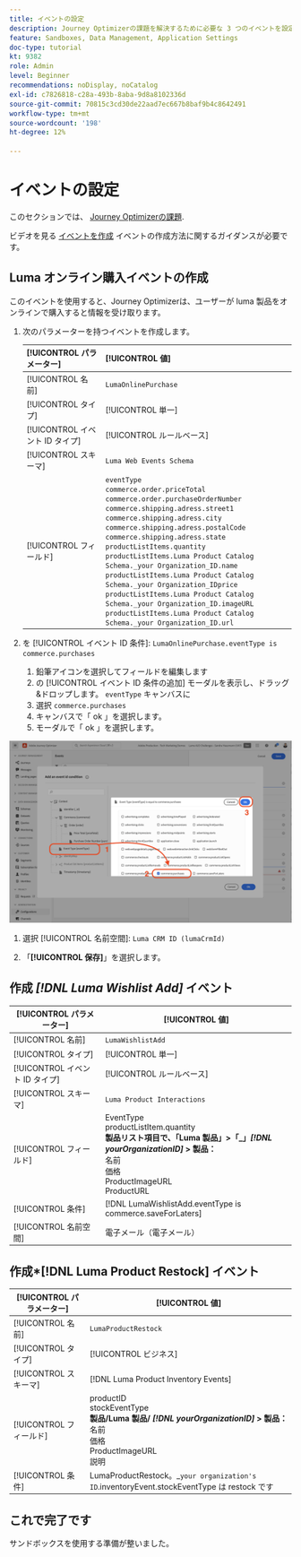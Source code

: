 ```yaml
---
title: イベントの設定
description: Journey Optimizerの課題を解決するために必要な 3 つのイベントを設定
feature: Sandboxes, Data Management, Application Settings
doc-type: tutorial
kt: 9382
role: Admin
level: Beginner
recommendations: noDisplay, noCatalog
exl-id: c7826818-c28a-493b-8aba-9d8a8102336d
source-git-commit: 70815c3cd30de22aad7ec667b8baf9b4c8642491
workflow-type: tm+mt
source-wordcount: '198'
ht-degree: 12%

---
```


# イベントの設定

このセクションでは、 [Journey Optimizerの課題](/help/challenges/introduction-and-prerequisites.md).

ビデオを見る [イベントを作成](/help/set-up-journeys/create-events.md) イベントの作成方法に関するガイダンスが必要です。

## Luma オンライン購入イベントの作成

このイベントを使用すると、Journey Optimizerは、ユーザーが luma 製品をオンラインで購入すると情報を受け取ります。

1. 次のパラメーターを持つイベントを作成します。

   | [!UICONTROL パラメーター] | [!UICONTROL 値] |
   |-------------|-----------|
   | [!UICONTROL 名前] | `LumaOnlinePurchase` |
   | [!UICONTROL タイプ] | [!UICONTROL 単一] |
   | [!UICONTROL イベント ID タイプ] | [!UICONTROL ルールベース] |
   | [!UICONTROL スキーマ] | `Luma Web Events Schema` |
   | [!UICONTROL フィールド] | `eventType` <br>`commerce.order.priceTotal`<br>`commerce.order.purchaseOrderNumber`<br>`commerce.shipping.adress.street1`<br>`commerce.shipping.adress.city`<br>`commerce.shipping.adress.postalCode`<br>`commerce.shipping.adress.state`<br>`productListItems.quantity`<br>`productListItems.Luma Product Catalog Schema._your Organization_ID.name`<br>`productListItems.Luma Product Catalog Schema._your Organization_IDprice`<br>`productListItems.Luma Product Catalog Schema._your Organization_ID.imageURL`<br>`productListItems.Luma Product Catalog Schema._your Organization_ID.url` |

2. を [!UICONTROL イベント ID 条件]: `LumaOnlinePurchase.eventType is commerce.purchases`

   1. 鉛筆アイコンを選択してフィールドを編集します
   2. の [!UICONTROL イベント ID 条件の追加] モーダルを表示し、ドラッグ&amp;ドロップします。 `eventType` キャンバスに
   3. 選択 `commerce.purchases`
   4. キャンバスで「 ok 」を選択します。
   5. モーダルで「 ok 」を選択します。

![イベント条件を追加](/help/tutorial-configure-a-training-sandbox/assets/Event-lumaOnlinePurchase-condition-1.png)

1. 選択 [!UICONTROL 名前空間]: `Luma CRM ID (lumaCrmId)`

2. 「**[!UICONTROL 保存]**」を選択します。

## 作成 *[!DNL Luma Wishlist Add]* イベント

| [!UICONTROL パラメーター] | [!UICONTROL 値] |
|-------------|-----------|
| [!UICONTROL 名前] | `LumaWishlistAdd` |
| [!UICONTROL タイプ] | [!UICONTROL 単一] |
| [!UICONTROL イベント ID タイプ] | [!UICONTROL ルールベース] |
| [!UICONTROL スキーマ] | `Luma Product Interactions` |
| [!UICONTROL フィールド] | EventType<br>productListItem.quantity<br><b>製品リスト項目で、「Luma 製品」>「_」*[!DNL yourOrganizationID]* > 製品：</b> <br>名前<br>価格<br> ProductImageURL<br>ProductURL |
| [!UICONTROL 条件] | [!DNL LumaWishlistAdd.eventType is commerce.saveForLaters] |
| [!UICONTROL 名前空間] | 電子メール（電子メール） |

## 作成*[!DNL Luma Product Restock] イベント

| [!UICONTROL パラメーター] | [!UICONTROL 値] |
|-------------|-----------|
| [!UICONTROL 名前] | `LumaProductRestock` |
| [!UICONTROL タイプ] | [!UICONTROL ビジネス] |
| [!UICONTROL スキーマ] | [!DNL Luma Product Inventory Events] |
| [!UICONTROL フィールド] | productID <br> stockEventType<br><b>製品/Luma 製品/ *[!DNL yourOrganizationID]* > 製品：</b> <br>名前<br>価格<br> ProductImageURL<br>説明 |
| [!UICONTROL 条件] | LumaProductRestock。_`your organization's ID`.inventoryEvent.stockEventType は restock です |

## これで完了です

サンドボックスを使用する準備が整いました。

